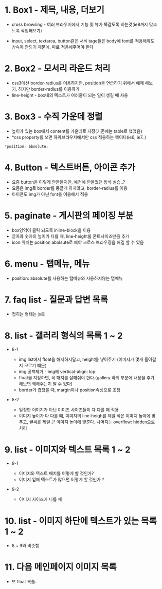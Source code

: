 # 1. Box1 - 제목, 내용, 더보기

* cross browsing - 여러 브라우저에서 기능 및 뷰가 똑같도록 하는것(ie8까지 맞추도록 작업해보기)

* input, select, textarea, button같은 서식 tage들은 body에 font를 적용해줘도 상속이 안되기 때문에, 따로 적용해주어야 한다

# 2. Box2 - 모서리 라운드 처리
* css3에선 border-radius를 이용하지만, position을 연습하기 위해서 예제 해보기. 하지만 border-radius를 이용하기
* line-height - box내의 텍스트가 여러줄이 되는 일이 생길 때 사용

# 3. Box3 - 수직 가운데 정렬
* 높이가 있는 box에서 content를 가운데로 지정(기존에는 table로 했었음)
* &#42;css property를 쓰면 하위브라우저에서만 css 적용하는 핵이다(ie6, ie7..)
```css
*position: absolute;
```

# 4. Button - 텍스트버튼, 아이콘 추가
* 요즘 button을 이렇게 안만들지만, 예전에 만들었던 방식 실습..?
* 요즘은 img로 border를 둥글게 하지않고, border-radius를 이용
* 아이콘도 img가 아닌 font를 이용해서 적용

# 5. paginate - 게시판의 페이징 부분
* box영역이 클릭 되도록 inline-block을 이용
* 글자와 숫자의 높이가 다를 때, line-height를 폰트사이즈만큼 추가
* icon 위치는 position abolsute로 해야 크로스 브라우징을 해결 할 수 있음

# 6. menu - 탭메뉴, 메뉴
* position: absolute를 사용하는 탭메뉴와 사용하지않는 탭메뉴

# 7. faq list - 질문과 답변 목록
* 접히는 형태는 js로

# 8. list - 갤러리 형식의 목록 1 ~ 2
* 8-1
  * img list에서 float을 해지하지말고, height를 넣어주기 (이미지가 몇개 들어갈지 모르기 때문)
  * img 공백제거 - img에 vertical-align: top
  * float을 지정하면, 꼭 해지를 잘해줘야 한다.(gallery 하위 부분에 내용을 추가해보면 왜해주는지 알 수 있다)
  * border가 겹쳤을 때, margin이나 position속성으로 조정

* 8-2
  * 일정한 이미지가 아닌 이미즈 사이즈들이 다 다를 때 적용
  * 이미지 높이가 다 다를 때, 이미지의 line-heigh를 제일 작은 이미지 높이에 맞추고, 글씨를 제일 큰 이미지 높이에 맞춘다. 나머지는 overflow: hidden으로 처리

# 9. list - 이미지와 텍스트 목록 1 ~ 2
* 9-1
  * 이미지와 텍스트 배치를 어떻게 할 것인가?
  * 이미지 옆에 텍스트가 많으면 어떻게 할 것인가 ?

* 9-2
  * 이미지 사이즈가 다를 때

# 10. list - 이미지 하단에 텍스트가 있는 목록 1 ~ 2
* 8 ~ 9와 비슷함

# 11. 다음 메인페이지 이미지 목록
* 또 float 복습..
